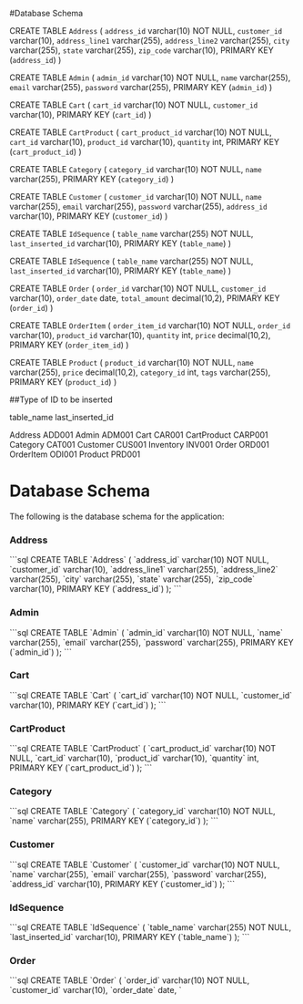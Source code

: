 #Database Schema

CREATE TABLE `Address` (
	`address_id` varchar(10) NOT NULL,
	`customer_id` varchar(10),
	`address_line1` varchar(255),
	`address_line2` varchar(255),
	`city` varchar(255),
	`state` varchar(255),
	`zip_code` varchar(10),
	PRIMARY KEY (`address_id`)
)

CREATE TABLE `Admin` (
	`admin_id` varchar(10) NOT NULL,
	`name` varchar(255),
	`email` varchar(255),
	`password` varchar(255),
	PRIMARY KEY (`admin_id`)
) 

CREATE TABLE `Cart` (
	`cart_id` varchar(10) NOT NULL,
	`customer_id` varchar(10),
	PRIMARY KEY (`cart_id`)
) 

CREATE TABLE `CartProduct` (
	`cart_product_id` varchar(10) NOT NULL,
	`cart_id` varchar(10),
	`product_id` varchar(10),
	`quantity` int,
	PRIMARY KEY (`cart_product_id`)
)

CREATE TABLE `Category` (
	`category_id` varchar(10) NOT NULL,
	`name` varchar(255),
	PRIMARY KEY (`category_id`)
)

CREATE TABLE `Customer` (
	`customer_id` varchar(10) NOT NULL,
	`name` varchar(255),
	`email` varchar(255),
	`password` varchar(255),
	`address_id` varchar(10),
	PRIMARY KEY (`customer_id`)
)

CREATE TABLE `IdSequence` (
	`table_name` varchar(255) NOT NULL,
	`last_inserted_id` varchar(10),
	PRIMARY KEY (`table_name`)
) 

CREATE TABLE `IdSequence` (
	`table_name` varchar(255) NOT NULL,
	`last_inserted_id` varchar(10),
	PRIMARY KEY (`table_name`)
) 

CREATE TABLE `Order` (
	`order_id` varchar(10) NOT NULL,
	`customer_id` varchar(10),
	`order_date` date,
	`total_amount` decimal(10,2),
	PRIMARY KEY (`order_id`)
)

CREATE TABLE `OrderItem` (
	`order_item_id` varchar(10) NOT NULL,
	`order_id` varchar(10),
	`product_id` varchar(10),
	`quantity` int,
	`price` decimal(10,2),
	PRIMARY KEY (`order_item_id`)
)

CREATE TABLE `Product` (
	`product_id` varchar(10) NOT NULL,
	`name` varchar(255),
	`price` decimal(10,2),
	`category_id` int,
	`tags` varchar(255),
	PRIMARY KEY (`product_id`)
)

##Type of ID to be inserted

table_name				last_inserted_id

Address					ADD001
Admin					ADM001
Cart					CAR001
CartProduct				CARP001
Category				CAT001
Customer				CUS001
Inventory				INV001
Order					ORD001
OrderItem				ODI001
Product					PRD001

# Database Schema

The following is the database schema for the application:

### Address

\`\`\`sql
CREATE TABLE \`Address\` (
    \`address_id\` varchar(10) NOT NULL,
    \`customer_id\` varchar(10),
    \`address_line1\` varchar(255),
    \`address_line2\` varchar(255),
    \`city\` varchar(255),
    \`state\` varchar(255),
    \`zip_code\` varchar(10),
    PRIMARY KEY (\`address_id\`)
);
\`\`\`

### Admin

\`\`\`sql
CREATE TABLE \`Admin\` (
    \`admin_id\` varchar(10) NOT NULL,
    \`name\` varchar(255),
    \`email\` varchar(255),
    \`password\` varchar(255),
    PRIMARY KEY (\`admin_id\`)
);
\`\`\`

### Cart

\`\`\`sql
CREATE TABLE \`Cart\` (
    \`cart_id\` varchar(10) NOT NULL,
    \`customer_id\` varchar(10),
    PRIMARY KEY (\`cart_id\`)
);
\`\`\`

### CartProduct

\`\`\`sql
CREATE TABLE \`CartProduct\` (
    \`cart_product_id\` varchar(10) NOT NULL,
    \`cart_id\` varchar(10),
    \`product_id\` varchar(10),
    \`quantity\` int,
    PRIMARY KEY (\`cart_product_id\`)
);
\`\`\`

### Category

\`\`\`sql
CREATE TABLE \`Category\` (
    \`category_id\` varchar(10) NOT NULL,
    \`name\` varchar(255),
    PRIMARY KEY (\`category_id\`)
);
\`\`\`

### Customer

\`\`\`sql
CREATE TABLE \`Customer\` (
    \`customer_id\` varchar(10) NOT NULL,
    \`name\` varchar(255),
    \`email\` varchar(255),
    \`password\` varchar(255),
    \`address_id\` varchar(10),
    PRIMARY KEY (\`customer_id\`)
);
\`\`\`

### IdSequence

\`\`\`sql
CREATE TABLE \`IdSequence\` (
    \`table_name\` varchar(255) NOT NULL,
    \`last_inserted_id\` varchar(10),
    PRIMARY KEY (\`table_name\`)
);
\`\`\`

### Order

\`\`\`sql
CREATE TABLE \`Order\` (
    \`order_id\` varchar(10) NOT NULL,
    \`customer_id\` varchar(10),
    \`order_date\` date,
    \`
